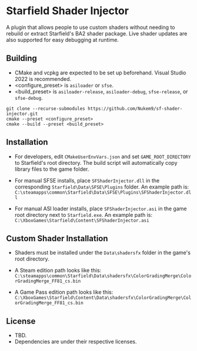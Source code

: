 # Starfield Shader Injector

A plugin that allows people to use custom shaders without needing to rebuild or extract Starfield's BA2 shader package. Live shader updates are also supported for easy debugging at runtime.

## Building

- CMake and vcpkg are expected to be set up beforehand. Visual Studio 2022 is recommended.
- \<configure_preset\> is `asiloader` or `sfse`.
- \<build_preset\> is `asiloader-release`, `asiloader-debug`, `sfse-release`, or `sfse-debug`.

```
git clone --recurse-submodules https://github.com/Nukem9/sf-shader-injector.git
cmake --preset <configure_preset>
cmake --build --preset <build_preset>
```

## Installation

- For developers, edit `CMakeUserEnvVars.json` and set `GAME_ROOT_DIRECTORY` to Starfield's root directory. The build script will automatically copy library files to the game folder.

- For manual SFSE installs, place `SFShaderInjector.dll` in the corresponding `Starfield\Data\SFSE\Plugins` folder. An example path is: `C:\steamapps\common\Starfield\Data\SFSE\Plugins\SFShaderInjector.dll`

- For manual ASI loader installs, place `SFShaderInjector.asi` in the game root directory next to `Starfield.exe`. An example path is: `C:\XboxGames\Starfield\Content\SFShaderInjector.asi`

## Custom Shader Installation

- Shaders must be installed under the `Data\shadersfx` folder in the game's root directory.

- A Steam edition path looks like this: `C:\steamapps\common\Starfield\Data\shadersfx\ColorGradingMerge\ColorGradingMerge_FF81_cs.bin`

- A Game Pass edition path looks like this: `C:\XboxGames\Starfield\Content\Data\shadersfx\ColorGradingMerge\ColorGradingMerge_FF81_cs.bin`

## License

- TBD.
- Dependencies are under their respective licenses.